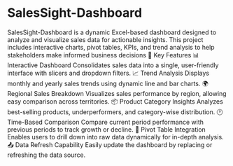 # SalesSight-Dashboard
SalesSight-Dashboard is a dynamic Excel-based dashboard designed to analyze and visualize sales data for actionable insights. This project includes interactive charts, pivot tables, KPIs, and trend analysis to help stakeholders make informed business decisions
🚀 Key Features
📊 Interactive Dashboard
Consolidates sales data into a single, user-friendly interface with slicers and dropdown filters.
📈 Trend Analysis
Displays monthly and yearly sales trends using dynamic line and bar charts.
🌍 Regional Sales Breakdown
Visualizes sales performance by region, allowing easy comparison across territories.
📦 Product Category Insights
Analyzes best-selling products, underperformers, and category-wise distribution.
🕐 Time-Based Comparison
Compare current period performance with previous periods to track growth or decline.
📐 Pivot Table Integration
Enables users to drill down into raw data dynamically for in-depth analysis.
📤 Data Refresh Capability
Easily update the dashboard by replacing or refreshing the data source.
